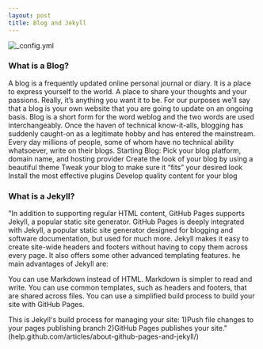 ```yaml
---
layout: post
title: Blog and Jekyll
---
```

![_config.yml](https://i.ytimg.com/vi/U0idtvxVo9I/maxresdefault.jpg)


### What is a Blog?

A blog is a frequently updated online personal journal or diary. It is a place to express yourself to the world. A place to share your thoughts and your passions. Really, it’s anything you want it to be. For our purposes we’ll say that a blog is your own website that you are going to update on an ongoing basis. Blog is a short form for the word weblog and the two words are used interchangeably.
Once the haven of technical know-it-alls, blogging has suddenly caught-on as a legitimate hobby and has entered the mainstream. Every day millions of people, some of whom have no technical ability whatsoever, write on their blogs.
Starting Blog:
Pick your blog platform, domain name, and hosting provider
Create the look of your blog by using a beautiful theme
Tweak your blog to make sure it “fits” your desired look
Install the most effective plugins
Develop quality content for your blog

### What is a Jekyll?
"In addition to supporting regular HTML content, GitHub Pages supports Jekyll, a popular static site generator.
GitHub Pages is deeply integrated with Jekyll, a popular static site generator designed for blogging and software documentation, but used for much more. Jekyll makes it easy to create site-wide headers and footers without having to copy them across every page. It also offers some other advanced templating features.
he main advantages of Jekyll are:

You can use Markdown instead of HTML. Markdown is simpler to read and write.
You can use common templates, such as headers and footers, that are shared across files.
You can use a simplified build process to build your site with GitHub Pages.

This is Jekyll's build process for managing your site:
1)Push file changes to your pages publishing branch
2)GitHub Pages publishes your site." (help.github.com/articles/about-github-pages-and-jekyll/)

